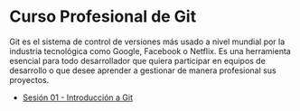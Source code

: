 # Curso Profesional de Git

Git es el sistema de control de versiones más usado a nivel mundial por la industria tecnológica como Google, Facebook o Netflix. Es una herramienta esencial para todo desarrollador que quiera participar en equipos de desarrollo o que desee aprender a gestionar de manera profesional sus proyectos.


* [Sesión 01 - Introducción a Git](sesion-01/README.md)
